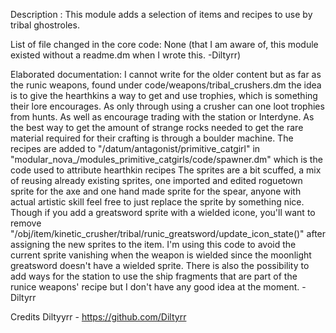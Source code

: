 Description :
This module adds a selection of items and recipes to use by tribal ghostroles.

List of file changed in the core code:
None (that I am aware of, this module existed without a readme.dm when I wrote this. -Diltyrr)

Elaborated documentation:
I cannot write for the older content but as far as the runic weapons, found under code/weapons/tribal_crushers.dm the idea is to give the hearthkins a way to get and use trophies, which is something their lore encourages. As only through using a crusher can one loot trophies from hunts. As well as encourage trading with the station or Interdyne. As the best way to get the amount of strange rocks needed to get the rare material required for their crafting is through a boulder machine.
The recipes are added to "/datum/antagonist/primitive_catgirl" in "modular_nova_/modules_primitive_catgirls/code/spawner.dm" which is the code used to attribute hearthkin recipes
The sprites are a bit scuffed, a mix of reusing already existing sprites, one imported and edited roguetown sprite for the axe and one hand made sprite for the spear, anyone with actual artistic skill feel free to just replace the sprite by something nice. Though if you add a greatsword sprite with a wielded icone, you'll want to remove "/obj/item/kinetic_crusher/tribal/runic_greatsword/update_icon_state()" after assigning the new sprites to the item. I'm using this code to avoid the current sprite vanishing when the weapon is wielded since the moonlight greatsword doesn't have a wielded sprite.
There is also the possibility to add ways for the station to use the ship fragments that are part of the runice weapons' recipe but I don't have any good idea at the moment. - Diltyrr

Credits
Diltyyrr - https://github.com/Diltyrr

